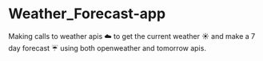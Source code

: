 # Weather_Forecast-app
Making calls to weather apis :cloud:  to get the current weather  :sunny: and make a 7 day forecast :umbrella: using both openweather and tomorrow apis.
